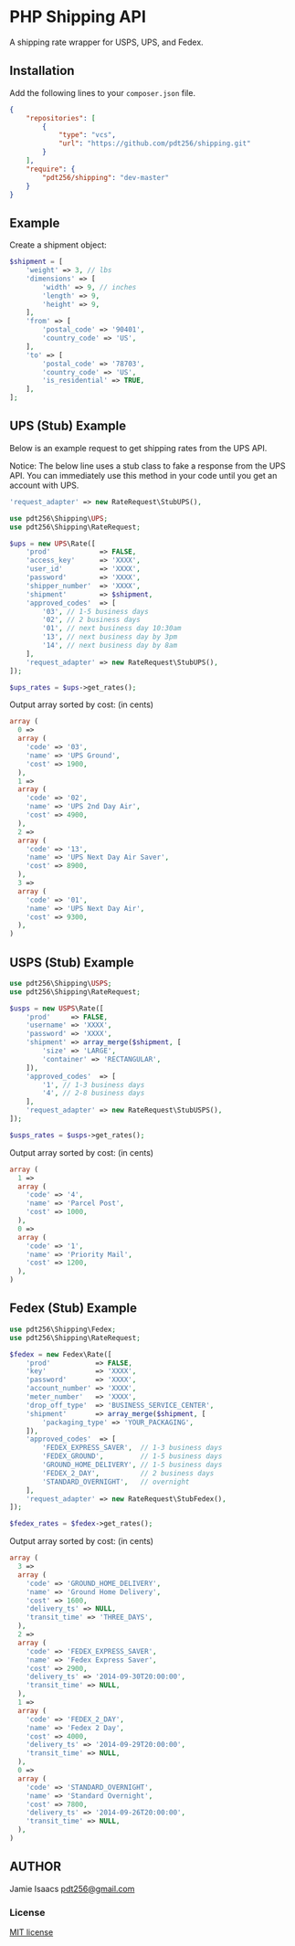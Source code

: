PHP Shipping API
================

A shipping rate wrapper for USPS, UPS, and Fedex.

## Installation

Add the following lines to your ``composer.json`` file.

```JSON
{
	"repositories": [
		{
			"type": "vcs",
			"url": "https://github.com/pdt256/shipping.git"
		}
	],
	"require": {
		"pdt256/shipping": "dev-master"
	}
}
```

## Example

Create a shipment object:

```php
$shipment = [
	'weight' => 3, // lbs
	'dimensions' => [
		'width' => 9, // inches
		'length' => 9,
		'height' => 9,
	],
	'from' => [
		'postal_code' => '90401',
		'country_code' => 'US',
	],
	'to' => [
		'postal_code' => '78703',
		'country_code' => 'US',
		'is_residential' => TRUE,
	],
];
```

## UPS (Stub) Example

Below is an example request to get shipping rates from the UPS API. 

Notice: The below line uses a stub class to fake a response from the UPS API.
You can immediately use this method in your code until you get an account with UPS.

```php
'request_adapter' => new RateRequest\StubUPS(),
```

```php
use pdt256\Shipping\UPS;
use pdt256\Shipping\RateRequest;

$ups = new UPS\Rate([
	'prod'            => FALSE,
	'access_key'      => 'XXXX',
	'user_id'         => 'XXXX',
	'password'        => 'XXXX',
	'shipper_number'  => 'XXXX',
	'shipment'        => $shipment,
	'approved_codes'  => [
		'03', // 1-5 business days
		'02', // 2 business days
		'01', // next business day 10:30am
		'13', // next business day by 3pm
		'14', // next business day by 8am
	],
	'request_adapter' => new RateRequest\StubUPS(),
]);

$ups_rates = $ups->get_rates();
```

Output array sorted by cost: (in cents)

```php
array (
  0 => 
  array (
    'code' => '03',
    'name' => 'UPS Ground',
    'cost' => 1900,
  ),
  1 => 
  array (
    'code' => '02',
    'name' => 'UPS 2nd Day Air',
    'cost' => 4900,
  ),
  2 => 
  array (
    'code' => '13',
    'name' => 'UPS Next Day Air Saver',
    'cost' => 8900,
  ),
  3 => 
  array (
    'code' => '01',
    'name' => 'UPS Next Day Air',
    'cost' => 9300,
  ),
)
```

## USPS (Stub) Example

```php
use pdt256\Shipping\USPS;
use pdt256\Shipping\RateRequest;

$usps = new USPS\Rate([
	'prod'     => FALSE,
	'username' => 'XXXX',
	'password' => 'XXXX',
	'shipment' => array_merge($shipment, [
		'size' => 'LARGE',
		'container' => 'RECTANGULAR',
	]),
	'approved_codes'  => [
		'1', // 1-3 business days
		'4', // 2-8 business days
	],
	'request_adapter' => new RateRequest\StubUSPS(),
]);

$usps_rates = $usps->get_rates();
```

Output array sorted by cost: (in cents)

```php
array (
  1 => 
  array (
    'code' => '4',
    'name' => 'Parcel Post',
    'cost' => 1000,
  ),
  0 => 
  array (
    'code' => '1',
    'name' => 'Priority Mail',
    'cost' => 1200,
  ),
)
```

## Fedex (Stub) Example

```php
use pdt256\Shipping\Fedex;
use pdt256\Shipping\RateRequest;

$fedex = new Fedex\Rate([
	'prod'           => FALSE,
	'key'            => 'XXXX',
	'password'       => 'XXXX',
	'account_number' => 'XXXX',
	'meter_number'   => 'XXXX',
	'drop_off_type'  => 'BUSINESS_SERVICE_CENTER',
	'shipment'       => array_merge($shipment, [
		'packaging_type' => 'YOUR_PACKAGING',
	]),
	'approved_codes'  => [
		'FEDEX_EXPRESS_SAVER',  // 1-3 business days
		'FEDEX_GROUND',         // 1-5 business days
		'GROUND_HOME_DELIVERY', // 1-5 business days
		'FEDEX_2_DAY',          // 2 business days
		'STANDARD_OVERNIGHT',   // overnight
	],
	'request_adapter' => new RateRequest\StubFedex(),
]);

$fedex_rates = $fedex->get_rates();
```

Output array sorted by cost: (in cents)

```php
array (
  3 => 
  array (
    'code' => 'GROUND_HOME_DELIVERY',
    'name' => 'Ground Home Delivery',
    'cost' => 1600,
    'delivery_ts' => NULL,
    'transit_time' => 'THREE_DAYS',
  ),
  2 => 
  array (
    'code' => 'FEDEX_EXPRESS_SAVER',
    'name' => 'Fedex Express Saver',
    'cost' => 2900,
    'delivery_ts' => '2014-09-30T20:00:00',
    'transit_time' => NULL,
  ),
  1 => 
  array (
    'code' => 'FEDEX_2_DAY',
    'name' => 'Fedex 2 Day',
    'cost' => 4000,
    'delivery_ts' => '2014-09-29T20:00:00',
    'transit_time' => NULL,
  ),
  0 => 
  array (
    'code' => 'STANDARD_OVERNIGHT',
    'name' => 'Standard Overnight',
    'cost' => 7800,
    'delivery_ts' => '2014-09-26T20:00:00',
    'transit_time' => NULL,
  ),
)
```

## AUTHOR

Jamie Isaacs <pdt256@gmail.com>

### License

[MIT license](http://opensource.org/licenses/MIT)
